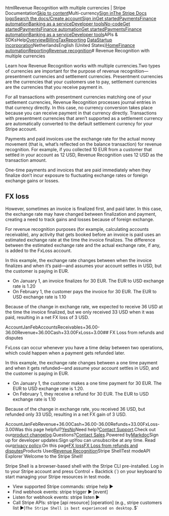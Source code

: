 htmlRevenue Recognition with multiple currencies | Stripe Documentation[Skip to content](#main-content)Multi-currency[Sign in](https://dashboard.stripe.com/login?redirect=https%3A%2F%2Fdocs.stripe.com%2Frevenue-recognition%2Fmethodology%2Fmulti-currency)[The Stripe Docs logo](/)[Search the docs/](#)[Create account](https://dashboard.stripe.com/register)[Sign in](https://dashboard.stripe.com/login?redirect=https%3A%2F%2Fdocs.stripe.com%2Frevenue-recognition%2Fmethodology%2Fmulti-currency)[Get started](/get-started)[Payments](/payments)[Finance automation](/finance-automation)[Banking as a service](/financial-services)[Developer tools](/development)[No-code](/no-code)[Get started](/get-started)[Payments](/payments)[Finance automation](/finance-automation)[](#)[Get started](/get-started)[Payments](/payments)[Finance automation](/finance-automation)[Banking as a service](/financial-services)[Developer tools](/development)[](#)APIs & SDKsHelp[Overview](/docs/finance-automation)[Billing](#)[Tax](#)[Reporting](#)
[Data](#)[Startup incorporation](#)NetherlandsEnglish (United States)[](#)[](#)[Home](/docs)[Finance automation](/docs/finance-automation)[Reporting](/docs/stripe-reports)[Revenue recognition](/docs/revenue-recognition)# Revenue Recognition with multiple currencies

Learn how Revenue Recognition works with multiple currencies.Two types of currencies are important for the purpose of revenue recognition—presentment currencies and settlement currencies. Presentment currencies are the currencies that your customers use to pay, settlement currencies are the currencies that you receive payment in.

For all transactions with presentment currencies matching one of your settlement currencies, Revenue Recognition processes journal entries in that currency directly. In this case, no currency conversion takes place because you can receive payment in that currency directly. Transactions with presentment currencies that aren’t supported as a settlement currency are automatically converted to the default settlement currency for your Stripe account.

Payments and paid invoices use the exchange rate for the actual money movement (that is, what’s reflected on the balance transaction) for revenue recognition. For example, if you collected 10 EUR from a customer that settled in your account as 12 USD, Revenue Recognition uses 12 USD as the transaction amount.

One-time payments and invoices that are paid immediately when they finalize don’t incur exposure to fluctuating exchange rates or foreign exchange gains or losses.

## FX loss

However, sometimes an invoice is finalized first, and paid later. In this case, the exchange rate may have changed between finalization and payment, creating a need to track gains and losses because of foreign exchange.

For revenue recognition purposes (for example, calculating accounts receivable), any activity that gets booked before an invoice is paid uses an estimated exchange rate at the time the invoice finalizes. The difference between the estimated exchange rate and the actual exchange rate, if any, is added to the FxLoss account.

In this example, the exchange rate changes between when the invoice finalizes and when it’s paid—and assumes your account settles in USD, but the customer is paying in EUR.

- On January 1, an invoice finalizes for 30 EUR. The EUR to USD exchange rate is 1.20
- On February 1, the customer pays the invoice for 30 EUR. The EUR to USD exchange rate is 1.10

Because of the change in exchange rate, we expected to receive 36 USD at the time the invoice finalized, but we only received 33 USD when it was paid, resulting in a net FX loss of 3 USD.

AccountJanFebAccountsReceivables+36.00-36.00Revenue+36.00Cash+33.00FxLoss+3.00## FX Loss from refunds and disputes

FxLoss can occur whenever you have a time delay between two operations, which could happen when a payment gets refunded later.

In this example, the exchange rate changes between a one time payment and when it gets refunded—and assume your account settles in USD, and the customer is paying in EUR.

- On January 1, the customer makes a one time payment for 30 EUR. The EUR to USD exchange rate is 1.20.
- On February 1, they receive a refund for 30 EUR. The EUR to USD exchange rate is 1.10

Because of the change in exchange rate, you received 36 USD, but refunded only 33 USD, resulting in a net FX gain of 3 USD.

AccountJanFebRevenue+36.00Cash+36.00-36.00Refunds+33.00FxLoss-3.00Was this page helpful?[Yes](#)[No](#)Need help?[Contact Support](https://support.stripe.com/).Check out our[product changelog](https://stripe.com/blog/changelog).Questions?[Contact Sales](https://stripe.com/contact/sales).Powered by[Markdoc](https://markdoc.dev)Sign up for developer updates:Sign upYou can unsubscribe at any time. Read our[privacy policy](https://stripe.com/privacy).On this page[FX loss](#fx-loss)[FX Loss from refunds and disputes](#fx-loss-from-refunds-and-disputes)Products Used[Revenue Recognition](/billing/revenue-recognition)Stripe ShellTest modeAPI Explorer[](https://stripe.com/docs/stripe-cli#install)`Welcome to the Stripe Shell!

Stripe Shell is a browser-based shell with the Stripe CLI pre-installed. Log in to your
Stripe account and press Control + Backtick (`) on your keyboard to start managing your Stripe
resources in test mode.

- View supported Stripe commands: stripe help ▶️
- Find webhook events: stripe trigger ▶️ [event]
- Listen for webhook events: stripe listen ▶
- Call Stripe APIs: stripe [api resource] [operation] (e.g., stripe customers list ▶️)`The Stripe Shell is best experienced on desktop.`$`